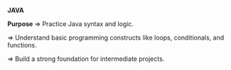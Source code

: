 **JAVA**

**Purpose**
=> Practice Java syntax and logic.

=> Understand basic programming constructs like loops, conditionals, and functions.

=> Build a strong foundation for intermediate projects.


